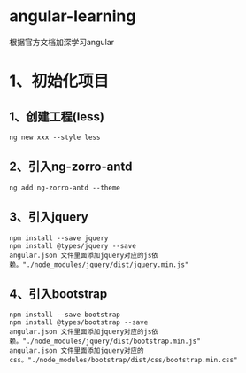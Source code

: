 # angular-learning
根据官方文档加深学习angular

# 1、初始化项目

## 1、创建工程(less)

```
ng new xxx --style less
```

## 2、引入ng-zorro-antd

```
ng add ng-zorro-antd --theme
```

## 3、引入jquery

```
npm install --save jquery
npm install @types/jquery --save
angular.json 文件里面添加jquery对应的js依赖。"./node_modules/jquery/dist/jquery.min.js"
```

## 4、引入bootstrap

```
npm install --save bootstrap
npm install @types/bootstrap --save
angular.json 文件里面添加jquery对应的js依赖。"./node_modules/jquery/dist/bootstrap.min.js"
angular.json 文件里面添加jquery对应的css。"./node_modules/bootstrap/dist/css/bootstrap.min.css"
```

